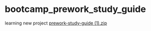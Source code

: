 # bootcamp_prework_study_guide
learning new project
[prework-study-guide (1).zip](https://github.com/Oliviamum/bootcamp_prework_study_guide/files/10716400/prework-study-guide.1.zip)
